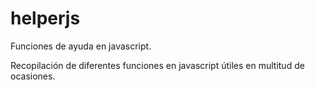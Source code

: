 # helperjs
Funciones de ayuda en javascript.

Recopilación de diferentes funciones en javascript útiles en multitud de ocasiones.
